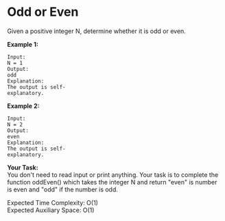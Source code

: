# Odd or Even

Given a positive integer N, determine whether it is odd or even.

 
**Example 1:**
```
Input:
N = 1
Output:
odd
Explanation:
The output is self-
explanatory.
``` 

**Example 2:**
```
Input:
N = 2
Output:
even
Explanation:
The output is self-
explanatory.
``` 

**Your Task:**<br>
You don't need to read input or print anything. Your task is to complete the function oddEven() which takes the integer N and return "even" is number is even and "odd" if the number is odd.

 
Expected Time Complexity: O(1)<br>
Expected Auxiliary Space: O(1)
